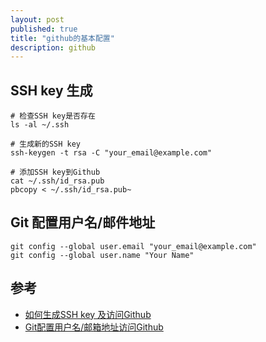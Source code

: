 ```yaml
---
layout: post
published: true
title: "github的基本配置"
description: github
---
```

## SSH key 生成

```
# 检查SSH key是否存在
ls -al ~/.ssh

# 生成新的SSH key
ssh-keygen -t rsa -C "your_email@example.com"

# 添加SSH key到Github
cat ~/.ssh/id_rsa.pub
pbcopy < ~/.ssh/id_rsa.pub~
```

## Git 配置用户名/邮件地址

```
git config --global user.email "your_email@example.com"
git config --global user.name "Your Name"
```


## 参考
- [如何生成SSH key 及访问Github](https://www.jianshu.com/p/21234432c94e)
- [Git配置用户名/邮箱地址访问Github](http://blog.csdn.net/nicolelili1/article/details/52606144)
